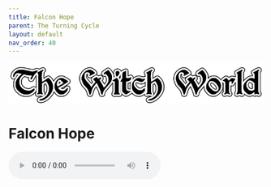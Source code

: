 ```yaml
---
title: Falcon Hope
parent: The Turning Cycle
layout: default
nav_order: 40
---
```


![Witch World](../../assets/img/swiat_czarownic.png "Witch World")

# Falcon Hope

<audio controls>
	 <source src="../../assets/mp3/godai_w_swiecie_czarownic_odcinek_24.mp3" type="audio/mpeg">
		Your browser does not support the audio element.
</audio> 
